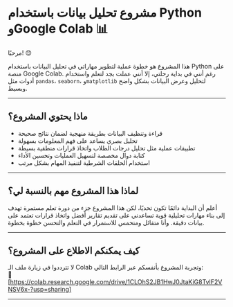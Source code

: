 # مشروع تحليل بيانات باستخدام Python وGoogle Colab 📊

مرحبًا! 😊

هذا المشروع هو خطوة عملية لتطوير مهاراتي في تحليل البيانات باستخدام Python على منصة Google Colab. رغم أنني في بداية رحلتي، إلا أنني عملت بجد لتعلم واستخدام أدوات مثل `pandas`، `seaborn`، و`matplotlib` لتحليل وعرض البيانات بشكل واضح وبسيط.

---

## ماذا يحتوي المشروع؟

- قراءة وتنظيف البيانات بطريقة منهجية لضمان نتائج صحيحة  
- تحليل بصري يساعد على فهم المعلومات بسهولة  
- تطبيقات عملية مثل تحليل درجات الطلاب واتخاذ قرارات منطقية بسيطة  
- كتابة دوال مخصصة لتسهيل العمليات وتحسين الأداء  
- استخدام الحلقات الشرطية لتنفيذ المهام بشكل مرتب  

---

## لماذا هذا المشروع مهم بالنسبة لي؟

أعلم أن البداية دائمًا تكون تحديًا، لكن هذا المشروع جزء من دورة تعلم مستمرة تهدف إلى بناء مهارات تحليلية قوية تساعدني على تقديم تقارير أفضل واتخاذ قرارات تعتمد على بيانات دقيقة. وأنا متفائل ومتحمس للاستمرار في التعلم والتحسن خطوة بخطوة.

---

## كيف يمكنكم الاطلاع على المشروع؟

لا تترددوا في زيارة ملف الـ Colab وتجربة المشروع بأنفسكم عبر الرابط التالي:  
🔗 [https://colab.research.google.com/drive/1CLOhS2JB1HwJ0JtaKiG8TvlF2VNSV6x-?usp=sharing]

---

